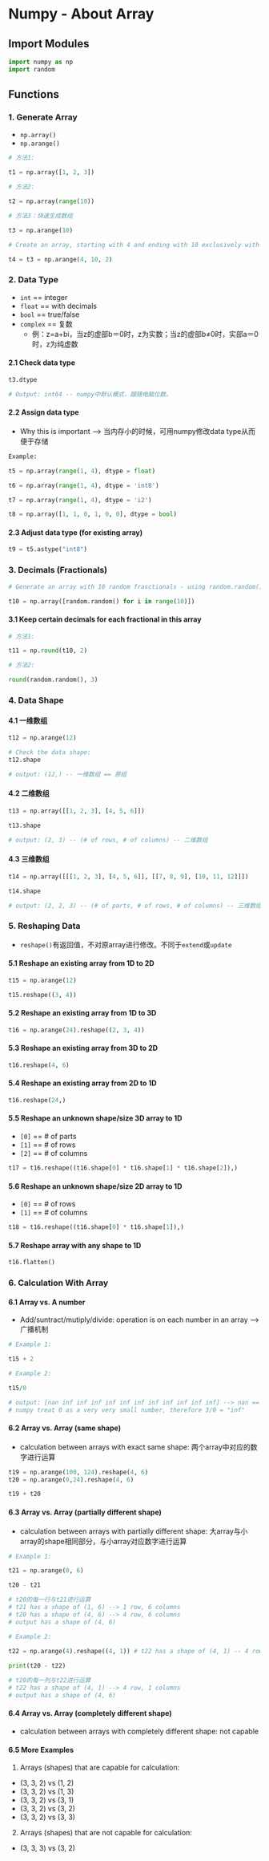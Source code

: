 # Numpy - About Array

## Import Modules
```python
import numpy as np
import random
```

## Functions
### 1. Generate Array
- ```np.array()```
- ```np.arange()```

```python
# 方法1:

t1 = np.array([1, 2, 3])
```
```python
# 方法2: 

t2 = np.array(range(10))
```
```python
# 方法3：快速生成数组

t3 = np.arange(10)
```
```python
# Create an array, starting with 4 and ending with 10 exclusively with step （步长/间隔）equals 2:

t4 = t3 = np.arange(4, 10, 2) 
```

### 2. Data Type
- ```int``` == integer
- ```float``` == with decimals
- ```bool``` == true/false
- ```complex``` == 复数
    - 例：z=a+bi，当z的虚部b＝0时，z为实数；当z的虚部b≠0时，实部a＝0时，z为纯虚数

#### 2.1 Check data type
```python
t3.dtype

# Output: int64 -- numpy中默认模式，跟随电脑位数。
```

#### 2.2 Assign data type
- Why this is important --> 当内存小的时候，可用numpy修改data type从而便于存储

```python
Example: 

t5 = np.array(range(1, 4), dtype = float)

t6 = np.array(range(1, 4), dtype = 'int8')

t7 = np.array(range(1, 4), dtype = 'i2')

t8 = np.array([1, 1, 0, 1, 0, 0], dtype = bool)
```

#### 2.3 Adjust data type (for existing array)
```python
t9 = t5.astype("int8")
```

### 3. Decimals (Fractionals) 
```python
# Generate an array with 10 random frasctionals - using random.random() --> 自动产生一个小数:

t10 = np.array([random.random() for i in range(10)])
```

#### 3.1 Keep certain decimals for each fractional in this array 
```python
# 方法1:

t11 = np.round(t10, 2)
```
```python
# 方法2:

round(random.random(), 3)
```

### 4. Data Shape 
#### 4.1 一维数组
```python
t12 = np.arange(12)

# Check the data shape:
t12.shape

# output: (12,) -- 一维数组 == 原组
```

#### 4.2 二维数组
```python
t13 = np.array([[1, 2, 3], [4, 5, 6]])

t13.shape 

# output: (2, 3) -- (# of rows, # of columns) -- 二维数组
```

#### 4.3 三维数组
```python
t14 = np.array([[[1, 2, 3], [4, 5, 6]], [[7, 8, 9], [10, 11, 12]]])

t14.shape

# output: (2, 2, 3) -- (# of parts, # of rows, # of columns) -- 三维数组
```

### 5. Reshaping Data 
- ```reshape()```有返回值，不对原array进行修改。不同于```extend```或```update```

#### 5.1 Reshape an existing array from 1D to 2D
```python
t15 = np.arange(12)

t15.reshape((3, 4))
```
#### 5.2 Reshape an existing array from 1D to 3D
```python
t16 = np.arange(24).reshape((2, 3, 4))
```
#### 5.3 Reshape an existing array from 3D to 2D
```python
t16.reshape(4, 6)
```
#### 5.4 Reshape an existing array from 2D to 1D
```python
t16.reshape(24,)
```
#### 5.5 Reshape an unknown shape/size 3D array to 1D
- ```[0]``` == # of parts
- ```[1]``` == # of rows
- ```[2]``` == # of columns

```python
t17 = t16.reshape((t16.shape[0] * t16.shape[1] * t16.shape[2]),) 
```
#### 5.6 Reshape an unknown shape/size 2D array to 1D
- ```[0]``` == # of rows
- ```[1]``` == # of columns

```python
t18 = t16.reshape((t16.shape[0] * t16.shape[1]),) 
```
#### 5.7 Reshape array with any shape to 1D 
```python
t16.flatten()
```

### 6. Calculation With Array

#### 6.1 Array vs. A number
- Add/suntract/mutiply/divide: operation is on each number in an array --> 广播机制

```python
# Example 1: 

t15 + 2
```
```python
# Example 2: 

t15/0

# output: [nan inf inf inf inf inf inf inf inf inf inf inf] --> nan == not a number; inf == infinity 
# numpy treat 0 as a very very small number, therefore 3/0 = "inf"
```
#### 6.2 Array vs. Array (same shape)
- calculation between arrays with exact same shape: 两个array中对应的数字进行运算

```python
t19 = np.arange(100, 124).reshape(4, 6)
t20 = np.arange(0,24).reshape(4, 6)
```
```python
t19 + t20
```
#### 6.3 Array vs. Array (partially different shape)
- calculation between arrays with partially different shape: 大array与小array的shape相同部分，与小array对应数字进行运算

```python
# Example 1: 

t21 = np.arange(0, 6)

t20 - t21

# t20的每一行与t21进行运算  
# t21 has a shape of (1, 6) --> 1 row, 6 columns
# t20 has a shape of (4, 6) --> 4 row, 6 columns
# output has a shape of (4, 6)
```
```python
# Example 2: 

t22 = np.arange(4).reshape((4, 1)) # t22 has a shape of (4, 1) -- 4 row, 1 columns 
    
print(t20 - t22)  

# t20的每一列与t22进行运算  
# t22 has a shape of (4, 1) --> 4 row, 1 columns 
# output has a shape of (4, 6)
```

#### 6.4 Array vs. Array (completely different shape)
- calculation between arrays with completely different shape: not capable 

#### 6.5 More Examples
1. Arrays (shapes) that are capable for calculation:
- (3, 3, 2) vs (1, 2)
- (3, 3, 2) vs (1, 3)
- (3, 3, 2) vs (3, 1)
- (3, 3, 2) vs (3, 2)
- (3, 3, 2) vs (3, 3)


2. Arrays (shapes) that are not capable for calculation: 
- (3, 3, 3) vs (3, 2)

